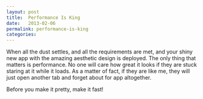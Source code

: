 ```yaml
---
layout: post
title:  Performance Is King
date:   2013-02-06
permalink: performance-is-king
categories:
---
```


When all the dust settles, and all the requirements are met, and your shiny new
app with the amazing aesthetic design is deployed. The only thing that matters
is performance. No one will care how great it looks if they are stuck staring at
it while it loads. As a matter of fact, if they are like me, they will just open
another tab and forget about for app altogether.

Before you make it pretty, make it fast!  
